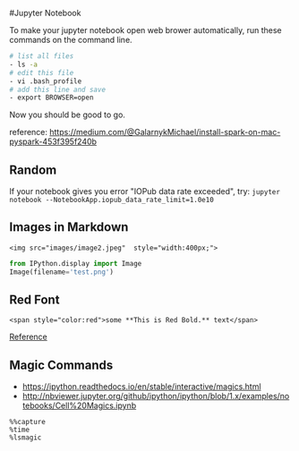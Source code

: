 #Jupyter Notebook 

To make your jupyter notebook open web brower 
automatically, run these commands on the command line. 

```sh 
# list all files 
- ls -a 
# edit this file 
- vi .bash_profile
# add this line and save
- export BROWSER=open
``` 
Now you should be good to go. 

reference: https://medium.com/@GalarnykMichael/install-spark-on-mac-pyspark-453f395f240b

## Random

If your notebook gives you error "IOPub data rate exceeded", try: 
`jupyter notebook --NotebookApp.iopub_data_rate_limit=1.0e10`


## Images in Markdown 
```
<img src="images/image2.jpeg"  style="width:400px;">
```

```py 
from IPython.display import Image
Image(filename='test.png') 
```

## Red Font 
```
<span style="color:red">some **This is Red Bold.** text</span>
```
[Reference](https://stackoverflow.com/questions/35465557/how-to-apply-color-in-markdown)


## Magic Commands 

- https://ipython.readthedocs.io/en/stable/interactive/magics.html
- http://nbviewer.jupyter.org/github/ipython/ipython/blob/1.x/examples/notebooks/Cell%20Magics.ipynb

```
%%capture 
%time 
%lsmagic
```